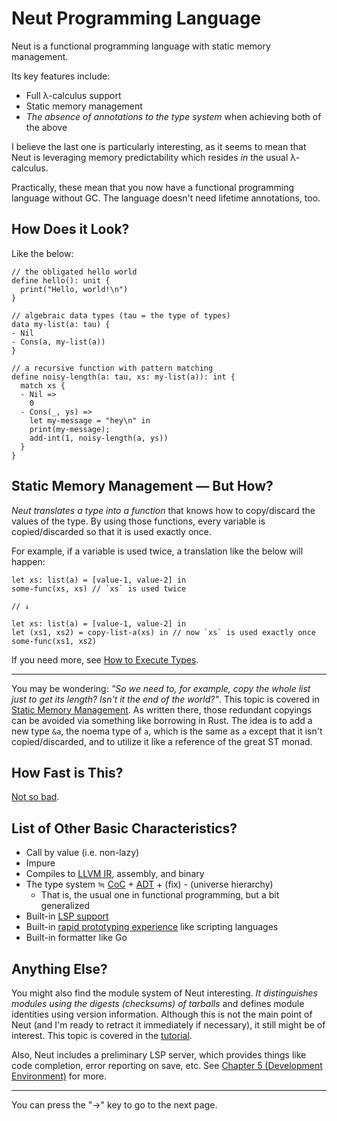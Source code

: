 # Neut Programming Language

Neut is a functional programming language with static memory management.

Its key features include:

<ul class="star-list">
  <li>Full λ-calculus support</li>
  <li>Static memory management</li>
  <li><em>The absence of annotations to the type system</em> when achieving both of the above</li>
</ul>

I believe the last one is particularly interesting, as it seems to mean that Neut is leveraging memory predictability which resides _in_ the usual λ-calculus.

Practically, these mean that you now have a functional programming language without GC. The language doesn't need lifetime annotations, too.

## How Does it Look?

Like the below:

```neut
// the obligated hello world
define hello(): unit {
  print("Hello, world!\n")
}

// algebraic data types (tau = the type of types)
data my-list(a: tau) {
- Nil
- Cons(a, my-list(a))
}

// a recursive function with pattern matching
define noisy-length(a: tau, xs: my-list(a)): int {
  match xs {
  - Nil =>
    0
  - Cons(_, ys) =>
    let my-message = "hey\n" in
    print(my-message);
    add-int(1, noisy-length(a, ys))
  }
}
```

## Static Memory Management — But How?

_Neut translates a type into a function_ that knows how to copy/discard the values of the type. By using those functions, every variable is copied/discarded so that it is used exactly once.

For example, if a variable is used twice, a translation like the below will happen:

```neut
let xs: list(a) = [value-1, value-2] in
some-func(xs, xs) // `xs` is used twice

// ↓

let xs: list(a) = [value-1, value-2] in
let (xs1, xs2) = copy-list-a(xs) in // now `xs` is used exactly once
some-func(xs1, xs2)
```

If you need more, see [How to Execute Types](./main-ideas.md).

---

You may be wondering: _"So we need to, for example, copy the whole list just to get its length? Isn't it the end of the world?"_. This topic is covered in [Static Memory Management](./noetic-optimization.md). As written there, those redundant copyings can be avoided via something like borrowing in Rust. The idea is to add a new type `&a`, the noema type of `a`, which is the same as `a` except that it isn't copied/discarded, and to utilize it like a reference of the great ST monad.

## How Fast is This?

[Not so bad](./benchmarks.md).

## List of Other Basic Characteristics?

- Call by value (i.e. non-lazy)
- Impure
- Compiles to [LLVM IR](https://llvm.org/docs/LangRef.html), assembly, and binary
- The type system ≒ [CoC](https://en.wikipedia.org/wiki/Calculus_of_constructions) + [ADT](https://en.wikipedia.org/wiki/Algebraic_data_type) + (fix) - (universe hierarchy)
  - That is, the usual one in functional programming, but a bit generalized
- Built-in [LSP support](./lsp-support.md)
- Built-in [rapid prototyping experience](./rapid-prototyping.md) like scripting languages
- Built-in formatter like Go

## Anything Else?

You might also find the module system of Neut interesting. _It distinguishes modules using the digests (checksums) of tarballs_ and defines module identities using version information. Although this is not the main point of Neut (and I'm ready to retract it immediately if necessary), it still might be of interest. This topic is covered in the [tutorial](./functional-programming.md).

Also, Neut includes a preliminary LSP server, which provides things like code completion, error reporting on save, etc. See [Chapter 5 (Development Environment)](./development-environment.md) for more.

---

You can press the "→" key to go to the next page.
